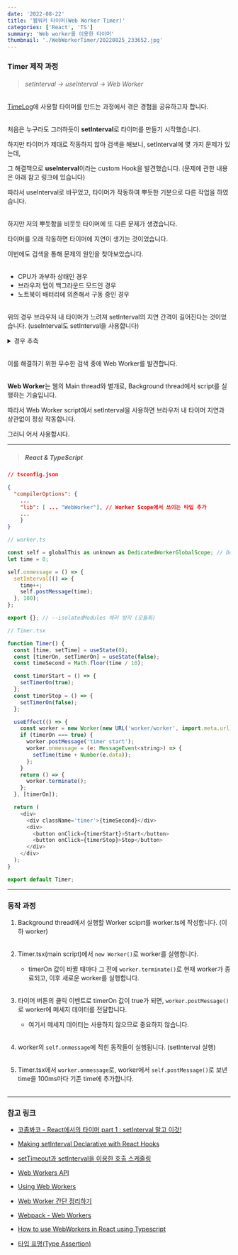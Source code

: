 ```yaml
---
date: '2022-08-22'
title: '웹워커 타이머(Web Worker Timer)'
categories: ['React', 'TS']
summary: 'Web worker를 이용한 타이머'
thumbnail: './WebWorkerTimer/20220825_233652.jpg'
---
```


### Timer 제작 과정

> ###### setInterval → useInterval → Web Worker

[TimeLog](https://saramkim.github.io/time-log)에 사용할 타이머를 만드는 과정에서 겪은 경험을 공유하고자 합니다.<br></br>

처음은 누구라도 그러하듯이 **setInterval**로 타이머를 만들기 시작했습니다.

하지만 타이머가 제대로 작동하지 않아 검색을 해보니, setInterval에 몇 가지 문제가 있는데,

그 해결책으로 **useInterval**이라는 custom Hook을 발견했습니다. (문제에 관한 내용은 아래 참고 링크에 있습니다)

따라서 useInterval로 바꾸었고, 타이머가 작동하여 뿌듯한 기분으로 다른 작업을 하였습니다.<br></br>

하지만 저의 뿌듯함을 비웃듯 타이머에 또 다른 문제가 생겼습니다.

타이머를 오래 작동하면 타이머에 지연이 생기는 것이었습니다.

이번에도 검색을 통해 문제의 원인을 찾아보았습니다.<br></br>

- CPU가 과부하 상태인 경우
- 브라우저 탭이 백그라운드 모드인 경우
- 노트북이 배터리에 의존해서 구동 중인 경우<br></br>

위의 경우 브라우저 내 타이머가 느려져 setInterval의 지연 간격이 길어진다는 것이었습니다. (useInterval도 setInterval을 사용합니다)

<details>
<summary>경우 추측</summary>

크롬은 메모리가 부족하면 비활성 탭이 절전 되는 기능인, "Automatic tab discarding"이 내장되어 있습니다.

"chrome://flags"에서 Automatic tab discarding을 조절할 수 있었지만 없어졌고,

"chrome://discards"에 접속하면 모든 탭에 Auto Discardable이 활성화 되어 있는 것을 확인할 수 있습니다.

(참고로 Graph탭에서 Web Workers를 확인할 수도 있습니다)

이 기능으로 인해 탭이 절전 됐거나, 다른 내장 기능에 의해 자동으로 백그라운드 모드에 진입해서 지연된 것 같습니다.

</details><br>

이를 해결하기 위한 무수한 검색 중에 Web Worker를 발견합니다.<br></br>

**Web Worker**는 웹의 Main thread와 별개로, Background thread에서 script를 실행하는 기술입니다.

따라서 Web Worker script에서 setInterval을 사용하면 브라우저 내 타이머 지연과 상관없이 정상 작동합니다.

그러니 어서 사용합시다.

---

> ##### React & TypeScript

```json
// tsconfig.json

{
  "compilerOptions": {
    ...
    "lib": [ ... "WebWorker"], // Worker Scope에서 쓰이는 타입 추가
    ...
    }
}
```

```js
// worker.ts

const self = globalThis as unknown as DedicatedWorkerGlobalScope; // Double assertion
let time = 0;

self.onmessage = () => {
  setInterval(() => {
    time++;
    self.postMessage(time);
  }, 100);
};

export {}; // --isolatedModules 에러 방지 (모듈화)

```

```js
// Timer.tsx

function Timer() {
  const [time, setTime] = useState(0);
  const [timerOn, setTimerOn] = useState(false);
  const timeSecond = Math.floor(time / 10);

  const timerStart = () => {
    setTimerOn(true);
  };
  const timerStop = () => {
    setTimerOn(false);
  };

  useEffect(() => {
    const worker = new Worker(new URL('worker/worker', import.meta.url)); // webpack5 이후 용법
    if (timerOn === true) {
      worker.postMessage('timer start');
      worker.onmessage = (e: MessageEvent<string>) => {
        setTime(time + Number(e.data));
      };
    }
    return () => {
      worker.terminate();
    };
  }, [timerOn]);

  return (
    <div>
      <div className='timer'>{timeSecond}</div>
      <div>
        <button onClick={timerStart}>Start</button>
        <button onClick={timerStop}>Stop</button>
      </div>
    </div>
  );
}

export default Timer;
```

---

### 동작 과정

1. Background thread에서 실행할 Worker sciprt를 worker.ts에 작성합니다. (이하 worker)<br></br>

2. Timer.tsx(main script)에서 `new Worker()`로 worker를 실행합니다.

   - timerOn 값이 바뀔 때마다 그 전에 `worker.terminate()`로 현재 worker가 종료되고, 이후 새로운 worker를 실행합니다.<br></br>

3. 타이머 버튼의 클릭 이벤트로 timerOn 값이 true가 되면, `worker.postMessage()`로 worker에 메세지 데이터를 전달합니다.

   - 여기서 메세지 데이터는 사용하지 않으므로 중요하지 않습니다.<br></br>

4. worker의 `self.onmessage`에 적힌 동작들이 실행됩니다. (setInterval 실행)<br></br>

5. Timer.tsx에서 `worker.onmessage`로, worker에서 `self.postMessage()`로 보낸 time을 100ms마다 기존 time에 추가합니다.<br></br>

---

### 참고 링크

- [코좀봐코 - React에서의 타이머 part 1 : setInterval 말고 이것!](https://www.youtube.com/watch?v=2tUdyY5uBSw)

- [Making setInterval Declarative with React Hooks](https://overreacted.io/making-setinterval-declarative-with-react-hooks/)

- [setTimeout과 setInterval을 이용한 호출 스케줄링](https://ko.javascript.info/settimeout-setinterval)

- [Web Workers API](https://developer.mozilla.org/en-US/docs/Web/API/Web_Workers_API)

- [Using Web Workers](https://developer.mozilla.org/en-US/docs/Web/API/Web_Workers_API/Using_web_workers)

- [Web Worker 간단 정리하기](https://pks2974.medium.com/web-worker-%EA%B0%84%EB%8B%A8-%EC%A0%95%EB%A6%AC%ED%95%98%EA%B8%B0-4ec90055aa4d)

- [Webpack - Web Workers](https://webpack.kr/guides/web-workers/)

- [How to use WebWorkers in React using Typescript](https://stackoverflow.com/questions/60695105/how-to-use-webworkers-in-react-using-typescript)

- [타입 표명(Type Assertion)](https://radlohead.gitbook.io/typescript-deep-dive/type-system/type-assertion)
